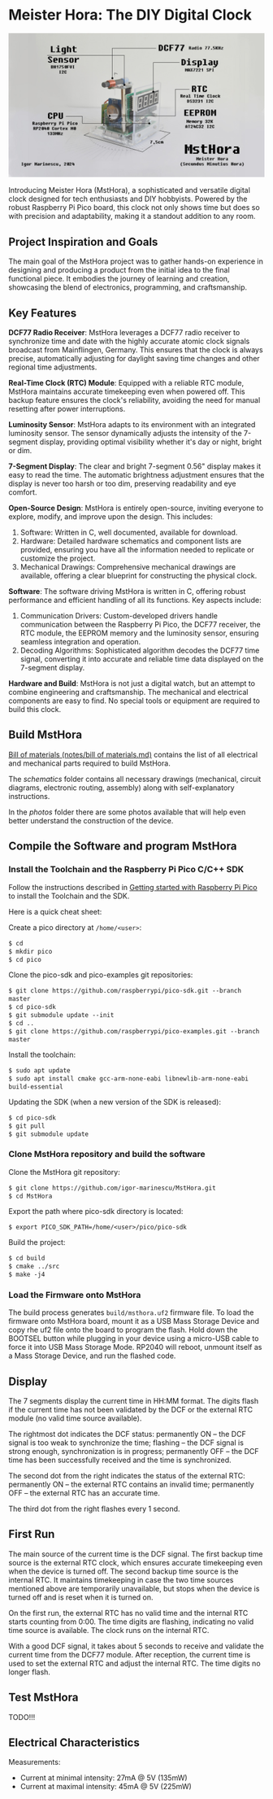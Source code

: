 # Meister Hora: The DIY Digital Clock

![MstHora](intro.jpg)

Introducing Meister Hora (MstHora), a sophisticated and versatile digital clock designed for tech enthusiasts and DIY hobbyists. Powered by the robust Raspberry Pi Pico board, this clock not only shows time but does so with precision and adaptability, making it a standout addition to any room.

## Project Inspiration and Goals

The main goal of the MstHora project was to gather hands-on experience in designing and producing a product from the initial idea to the final functional piece. It embodies the journey of learning and creation, showcasing the blend of electronics, programming, and craftsmanship.

## Key Features

**DCF77 Radio Receiver**: MstHora leverages a DCF77 radio receiver to synchronize time and date with the highly accurate atomic clock signals broadcast from Mainflingen, Germany. This ensures that the clock is always precise, automatically adjusting for daylight saving time changes and other regional time adjustments.

**Real-Time Clock (RTC) Module**: Equipped with a reliable RTC module, MstHora maintains accurate timekeeping even when powered off. This backup feature ensures the clock's reliability, avoiding the need for manual resetting after power interruptions.

**Luminosity Sensor**: MstHora adapts to its environment with an integrated luminosity sensor. The sensor dynamically adjusts the intensity of the 7-segment display, providing optimal visibility whether it's day or night, bright or dim.

**7-Segment Display**: The clear and bright 7-segment 0.56" display makes it easy to read the time. The automatic brightness adjustment ensures that the display is never too harsh or too dim, preserving readability and eye comfort.

**Open-Source Design**: MstHora is entirely open-source, inviting everyone to explore, modify, and improve upon the design. This includes:

1. Software: Written in C, well documented, available for download.
2. Hardware: Detailed hardware schematics and component lists are provided, ensuring you have all the information needed to replicate or customize the project.
3. Mechanical Drawings: Comprehensive mechanical drawings are available, offering a clear blueprint for constructing the physical clock.

**Software**: The software driving MstHora is written in C, offering robust performance and efficient handling of all its functions. Key aspects include:
1. Communication Drivers: Custom-developed drivers handle communication between the Raspberry Pi Pico, the DCF77 receiver, the RTC module, the EEPROM memory and the luminosity sensor, ensuring seamless integration and operation. 
2. Decoding Algorithms: Sophisticated algorithm decodes the DCF77 time signal, converting it into accurate and reliable time data displayed on the 7-segment display.

**Hardware and Build**: MstHora is not just a digital watch, but an attempt to combine engineering and craftsmanship. The mechanical and electrical components are easy to find. No special tools or equipment are required to build this clock.

## Build MstHora

[Bill of materials (notes/bill of materials.md)](./notes/bill%20of%20materials.md) contains the list of all electrical and mechanical parts required to build MstHora.

The *schematics* folder contains all necessary drawings (mechanical, circuit diagrams, electronic routing, assembly) along with self-explanatory instructions.

In the *photos* folder there are some photos available that will help even better understand the construction of the device.


## Compile the Software and program MstHora

### Install the Toolchain and the Raspberry Pi Pico C/C++ SDK

Follow the instructions described in [Getting started with Raspberry Pi Pico](https://datasheets.raspberrypi.com/pico/getting-started-with-pico.pdf) to install the Toolchain and the SDK.

Here is a quick cheat sheet:

Create a pico directory at `/home/<user>`:

```
$ cd 
$ mkdir pico
$ cd pico
```

Clone the pico-sdk and pico-examples git repositories:

```
$ git clone https://github.com/raspberrypi/pico-sdk.git --branch master
$ cd pico-sdk
$ git submodule update --init
$ cd ..
$ git clone https://github.com/raspberrypi/pico-examples.git --branch master
```

Install the toolchain:

```
$ sudo apt update
$ sudo apt install cmake gcc-arm-none-eabi libnewlib-arm-none-eabi build-essential
```

Updating the SDK (when a new version of the SDK is released):

```
$ cd pico-sdk
$ git pull
$ git submodule update
```

### Clone MstHora repository and build the software

Clone the MstHora git repository:

```
$ git clone https://github.com/igor-marinescu/MstHora.git
$ cd MstHora
```

Export the path where pico-sdk directory is located:

```
$ export PICO_SDK_PATH=/home/<user>/pico/pico-sdk
```

Build the project:

```
$ cd build
$ cmake ../src
$ make -j4
```

### Load the Firmware onto MstHora

The build process generates `build/msthora.uf2` firmware file. To load the firmware onto MstHora board, mount it as a USB Mass Storage Device and copy rhe uf2 file onto the board to program the flash. Hold down the BOOTSEL button while plugging in your device using a micro-USB cable to force it into USB Mass Storage Mode. RP2040 will reboot, unmount itself as a Mass Storage Device, and run the flashed code.

## Display

The 7 segments display the current time in HH:MM format. The digits flash if the current time has not been validated by the DCF or the external RTC module (no valid time source available).

The rightmost dot indicates the DCF status: permanently ON – the DCF signal is too weak to synchronize the time; flashing – the DCF signal is strong enough, synchronization is in progress; permanently OFF – the DCF time has been successfully received and the time is synchronized.

The second dot from the right indicates the status of the external RTC: permanently ON – the external RTC contains an invalid time; permanently OFF – the external RTC has an accurate time.

The third dot from the right flashes every 1 second.

## First Run

The main source of the current time is the DCF signal. The first backup time source is the external RTC clock, which ensures accurate timekeeping even when the device is turned off. The second backup time source is the internal RTC. It maintains timekeeping in case the two time sources mentioned above are temporarily unavailable, but stops when the device is turned off and is reset when it is turned on.

On the first run, the external RTC has no valid time and the internal RTC starts counting from 0:00. The time digits are flashing, indicating no valid time source is available. The clock runs on the internal RTC. 

With a good DCF signal, it takes about 5 seconds to receive and validate the current time from the DCF77 module. After reception, the current time is used to set the external RTC and adjust the internal RTC. The time digits no longer flash.


## Test MstHora

TODO!!!

## Electrical Characteristics

Measurements:
- Current at minimal intensity: 27mA @ 5V (135mW)
- Current at maximal intensity: 45mA @ 5V (225mW)
